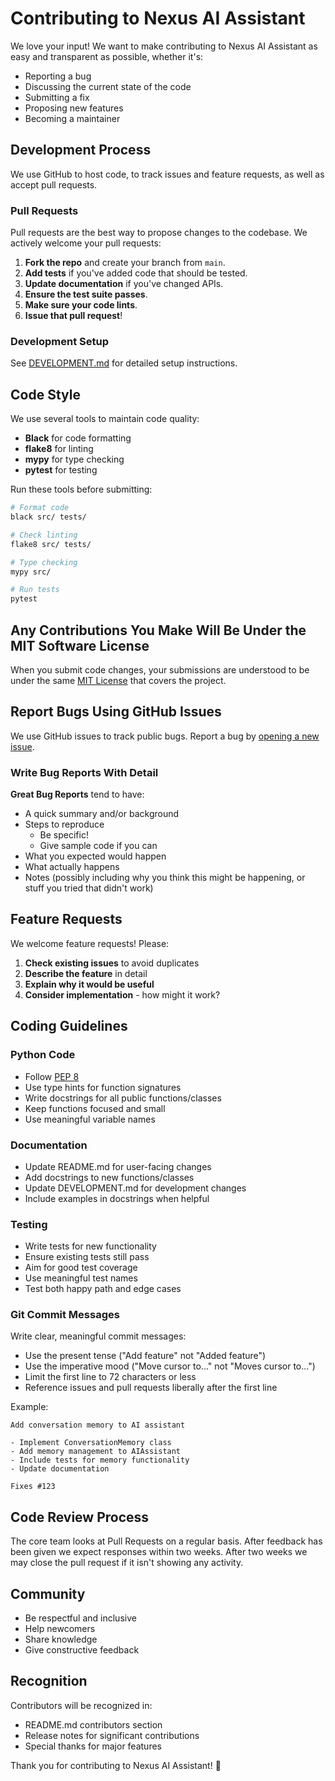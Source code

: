 # Contributing to Nexus AI Assistant

We love your input! We want to make contributing to Nexus AI Assistant as easy and transparent as possible, whether it's:

- Reporting a bug
- Discussing the current state of the code
- Submitting a fix
- Proposing new features
- Becoming a maintainer

## Development Process

We use GitHub to host code, to track issues and feature requests, as well as accept pull requests.

### Pull Requests

Pull requests are the best way to propose changes to the codebase. We actively welcome your pull requests:

1. **Fork the repo** and create your branch from `main`.
2. **Add tests** if you've added code that should be tested.
3. **Update documentation** if you've changed APIs.
4. **Ensure the test suite passes**.
5. **Make sure your code lints**.
6. **Issue that pull request**!

### Development Setup

See [DEVELOPMENT.md](DEVELOPMENT.md) for detailed setup instructions.

## Code Style

We use several tools to maintain code quality:

- **Black** for code formatting
- **flake8** for linting
- **mypy** for type checking
- **pytest** for testing

Run these tools before submitting:

```bash
# Format code
black src/ tests/

# Check linting
flake8 src/ tests/

# Type checking
mypy src/

# Run tests
pytest
```

## Any Contributions You Make Will Be Under the MIT Software License

When you submit code changes, your submissions are understood to be under the same [MIT License](LICENSE) that covers the project.

## Report Bugs Using GitHub Issues

We use GitHub issues to track public bugs. Report a bug by [opening a new issue](https://github.com/yourusername/nexus/issues).

### Write Bug Reports With Detail

**Great Bug Reports** tend to have:

- A quick summary and/or background
- Steps to reproduce
  - Be specific!
  - Give sample code if you can
- What you expected would happen
- What actually happens
- Notes (possibly including why you think this might be happening, or stuff you tried that didn't work)

## Feature Requests

We welcome feature requests! Please:

1. **Check existing issues** to avoid duplicates
2. **Describe the feature** in detail
3. **Explain why it would be useful**
4. **Consider implementation** - how might it work?

## Coding Guidelines

### Python Code

- Follow [PEP 8](https://www.python.org/dev/peps/pep-0008/)
- Use type hints for function signatures
- Write docstrings for all public functions/classes
- Keep functions focused and small
- Use meaningful variable names

### Documentation

- Update README.md for user-facing changes
- Add docstrings to new functions/classes
- Update DEVELOPMENT.md for development changes
- Include examples in docstrings when helpful

### Testing

- Write tests for new functionality
- Ensure existing tests still pass
- Aim for good test coverage
- Use meaningful test names
- Test both happy path and edge cases

### Git Commit Messages

Write clear, meaningful commit messages:

- Use the present tense ("Add feature" not "Added feature")
- Use the imperative mood ("Move cursor to..." not "Moves cursor to...")
- Limit the first line to 72 characters or less
- Reference issues and pull requests liberally after the first line

Example:
```
Add conversation memory to AI assistant

- Implement ConversationMemory class
- Add memory management to AIAssistant
- Include tests for memory functionality
- Update documentation

Fixes #123
```

## Code Review Process

The core team looks at Pull Requests on a regular basis. After feedback has been given we expect responses within two weeks. After two weeks we may close the pull request if it isn't showing any activity.

## Community

- Be respectful and inclusive
- Help newcomers
- Share knowledge
- Give constructive feedback

## Recognition

Contributors will be recognized in:
- README.md contributors section
- Release notes for significant contributions
- Special thanks for major features

Thank you for contributing to Nexus AI Assistant! 🚀
